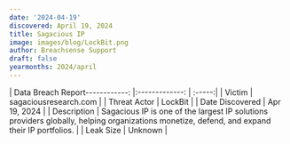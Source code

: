 ```yaml
---
date: '2024-04-19'
discovered: April 19, 2024
title: Sagacious IP
image: images/blog/LockBit.png
author: Breachsense Support
draft: false
yearmonths: 2024/april
---
```


| Data Breach Report------------:     |:-------------:    | :-----:|
| Victim      | sagaciousresearch.com      | 
| Threat Actor      | LockBit      | 
| Date Discovered      | Apr 19, 2024      | 
| Description      | Sagacious IP is one of the largest IP solutions providers globally, helping organizations monetize, defend, and expand their IP portfolios.      | 
| Leak Size      | Unknown      | 

